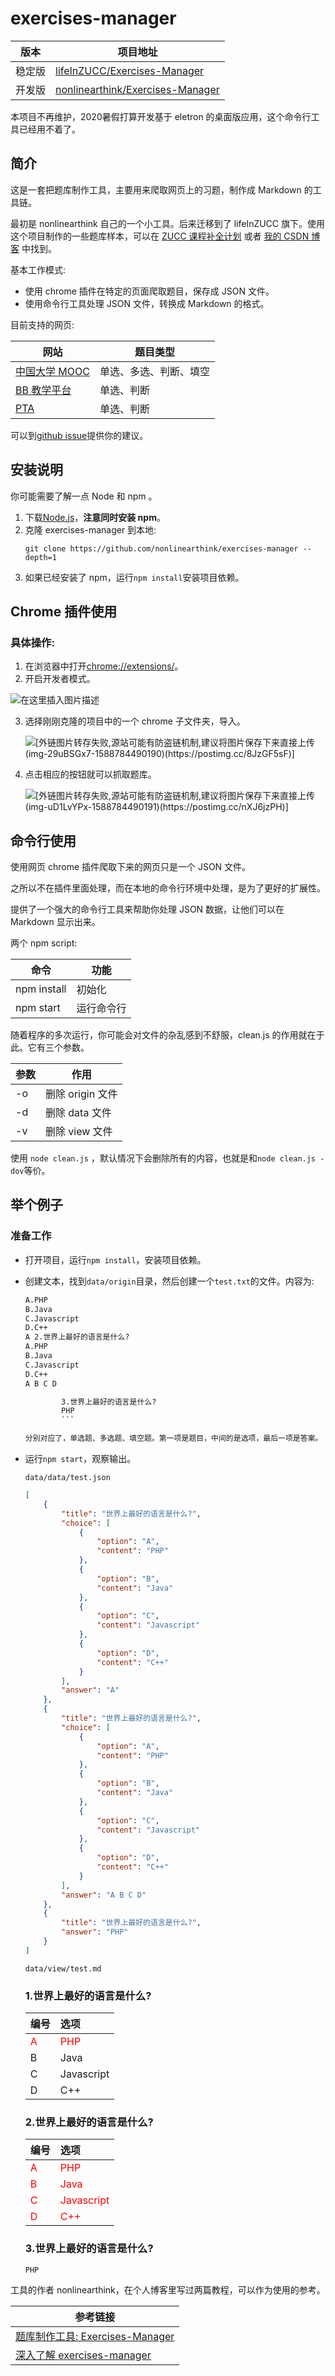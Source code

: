 # exercises-manager

| 版本   | 项目地址                                                                                |
| ------ | --------------------------------------------------------------------------------------- |
| 稳定版 | [lifeInZUCC/Exercises-Manager](https://github.com/lifeInZUCC/Exercises-Manager)         |
| 开发版 | [nonlinearthink/Exercises-Manager](https://github.com/nonlinearthink/Exercises-Manager) |

本项目不再维护，2020暑假打算开发基于 eletron 的桌面版应用，这个命令行工具已经用不着了。

## 简介

这是一套把题库制作工具，主要用来爬取网页上的习题，制作成 Markdown 的工具链。

最初是 nonlinearthink 自己的一个小工具。后来迁移到了 lifeInZUCC 旗下。使用这个项目制作的一些题库样本，可以在 [ZUCC 课程补全计划](https://lifeinzucc.github.io/course/Readme/) 或者 [我的 CSDN 博客](https://blog.csdn.net/qq_33384402) 中找到。

基本工作模式:

-   使用 chrome 插件在特定的页面爬取题目，保存成 JSON 文件。
-   使用命令行工具处理 JSON 文件，转换成 Markdown 的格式。

目前支持的网页:

| 网站                                    | 题目类型               |
| --------------------------------------- | ---------------------- |
| [中国大学 MOOC](https://icourse163.org) | 单选、多选、判断、填空 |
| [BB 教学平台](https://bb.zucc.edu.cn/)  | 单选、判断             |
| [PTA](https://pintia.cn)                | 单选、判断             |

可以到[github issue](https://github.com/nonlinearthink/exercises-manager/issues)提供你的建议。

## 安装说明

你可能需要了解一点 Node 和 npm 。

1. 下载[Node.js](https://nodejs.org/zh-cn/download/)，**注意同时安装 npm**。
2. 克隆 exercises-manager 到本地:
    ```
    git clone https://github.com/nonlinearthink/exercises-manager --depth=1
    ```
3. 如果已经安装了 npm，运行`npm install`安装项目依赖。

## Chrome 插件使用

### 具体操作:

1. 在浏览器中打开[chrome://extensions/](chrome://extensions/)。
2. 开启开发者模式。

![在这里插入图片描述](https://img-blog.csdnimg.cn/20200507010226219.png?x-oss-process=image/watermark,type_ZmFuZ3poZW5naGVpdGk,shadow_10,text_aHR0cHM6Ly9ibG9nLmNzZG4ubmV0L3FxXzMzMzg0NDAy,size_16,color_FFFFFF,t_70)

3. 选择刚刚克隆的项目中的一个 chrome 子文件夹，导入。

    ![[外链图片转存失败,源站可能有防盗链机制,建议将图片保存下来直接上传(img-29uBSGx7-1588784490190)(https://postimg.cc/8JzGF5sF)]](https://img-blog.csdnimg.cn/20200507010242784.png?x-oss-process=image/watermark,type_ZmFuZ3poZW5naGVpdGk,shadow_10,text_aHR0cHM6Ly9ibG9nLmNzZG4ubmV0L3FxXzMzMzg0NDAy,size_16,color_FFFFFF,t_70)

4) 点击相应的按钮就可以抓取题库。

    ![[外链图片转存失败,源站可能有防盗链机制,建议将图片保存下来直接上传(img-uD1LvYPx-1588784490191)(https://postimg.cc/nXJ6jzPH)]](https://img-blog.csdnimg.cn/20200507010302305.png?x-oss-process=image/watermark,type_ZmFuZ3poZW5naGVpdGk,shadow_10,text_aHR0cHM6Ly9ibG9nLmNzZG4ubmV0L3FxXzMzMzg0NDAy,size_16,color_FFFFFF,t_70)

## 命令行使用

使用网页 chrome 插件爬取下来的网页只是一个 JSON 文件。

之所以不在插件里面处理，而在本地的命令行环境中处理，是为了更好的扩展性。

提供了一个强大的命令行工具来帮助你处理 JSON 数据，让他们可以在 Markdown 显示出来。

两个 npm script:

| 命令        | 功能       |
| ----------- | ---------- |
| npm install | 初始化     |
| npm start   | 运行命令行 |

随着程序的多次运行，你可能会对文件的杂乱感到不舒服，clean.js 的作用就在于此。它有三个参数。

| 参数 | 作用             |
| ---- | ---------------- |
| -o   | 删除 origin 文件 |
| -d   | 删除 data 文件   |
| -v   | 删除 view 文件   |

使用 `node clean.js` ，默认情况下会删除所有的内容，也就是和`node clean.js -dov`等价。

## 举个例子

### 准备工作

-   打开项目，运行`npm install`，安装项目依赖。
-   创建文本，找到`data/origin`目录，然后创建一个`test.txt`的文件。内容为:

    ````txt 1.世界上最好的语言是什么?
    A.PHP
    B.Java
    C.Javascript
    D.C++
    A 2.世界上最好的语言是什么?
    A.PHP
    B.Java
    C.Javascript
    D.C++
    A B C D

        	3.世界上最好的语言是什么?
        	PHP
        	```

    分别对应了，单选题、多选题、填空题。第一项是题目，中间的是选项，最后一项是答案。

    ````

-   运行`npm start`，观察输出。

    `data/data/test.json`

    ```json
    [
        {
            "title": "世界上最好的语言是什么?",
            "choice": [
                {
                    "option": "A",
                    "content": "PHP"
                },
                {
                    "option": "B",
                    "content": "Java"
                },
                {
                    "option": "C",
                    "content": "Javascript"
                },
                {
                    "option": "D",
                    "content": "C++"
                }
            ],
            "answer": "A"
        },
        {
            "title": "世界上最好的语言是什么?",
            "choice": [
                {
                    "option": "A",
                    "content": "PHP"
                },
                {
                    "option": "B",
                    "content": "Java"
                },
                {
                    "option": "C",
                    "content": "Javascript"
                },
                {
                    "option": "D",
                    "content": "C++"
                }
            ],
            "answer": "A B C D"
        },
        {
            "title": "世界上最好的语言是什么?",
            "answer": "PHP"
        }
    ]
    ```

    `data/view/test.md`

    ### 1.世界上最好的语言是什么?

    | 编号                       | 选项                         |
    | :------------------------- | :--------------------------- |
    | <font color="red">A</font> | <font color="red">PHP</font> |
    | B                          | Java                         |
    | C                          | Javascript                   |
    | D                          | C++                          |

    ### 2.世界上最好的语言是什么?

    | 编号                       | 选项                                |
    | :------------------------- | :---------------------------------- |
    | <font color="red">A</font> | <font color="red">PHP</font>        |
    | <font color="red">B</font> | <font color="red">Java</font>       |
    | <font color="red">C</font> | <font color="red">Javascript</font> |
    | <font color="red">D</font> | <font color="red">C++</font>        |

    ### 3.世界上最好的语言是什么?

    ```
    PHP
    ```

工具的作者 nonlinearthink，在个人博客里写过两篇教程，可以作为使用的参考。

| 参考链接                                                                                                |
| ------------------------------------------------------------------------------------------------------- |
| [题库制作工具: Exercises-Manager](https://nonlinearthink.github.io/2020/04/12/exercises-manager-brief/) |
| [深入了解 exercises-manager](https://nonlinearthink.github.io/2020/04/12/exercises-manager/)            |
